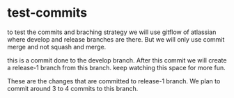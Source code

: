 # test-commits
to test the commits and braching strategy
we will use gitflow of atlassian where develop and release branches are there. But we will only use commit merge and not squash and merge.

this is a commit done to the develop branch. After this commit we will create a release-1 branch from this branch. keep watching this space for more fun. 

These are the changes that are committed to release-1 branch. We plan to commit around 3 to 4 commits to this branch. 
